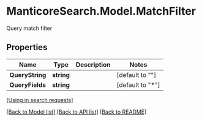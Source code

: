 # ManticoreSearch.Model.MatchFilter
Query match filter

## Properties

Name | Type | Description | Notes
------------ | ------------- | ------------- | -------------
**QueryString** | **string** |  | [default to ""]
**QueryFields** | **string** |  | [default to "*"]

[[Using in search requests]](SearchApi.md#MatchFilter)


[[Back to Model list]](../README.md#documentation-for-models) [[Back to API list]](../README.md#documentation-for-api-endpoints) [[Back to README]](../README.md)


